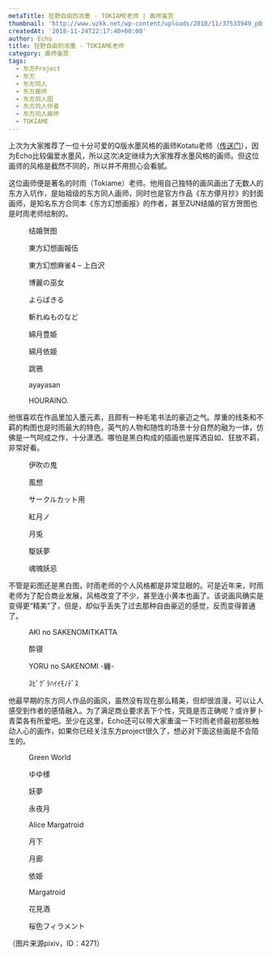 ```yaml
---
metaTitle: 狂野自由的浓墨 - TOKIAME老师 | 画师鉴赏
thumbnail: 'http://www.uzkk.net/wp-content/uploads/2018/11/37533949_p0-825x510.jpg'
createdAt: '2018-11-24T22:17:40+00:00'
author: Echo
title: 狂野自由的浓墨 - TOKIAME老师
category: 画师鉴赏
tags:
  - 东方Project
  - 东方
  - 东方同人
  - 东方画师
  - 东方同人图
  - 东方同人作者
  - 东方同人画师
  - TOKIAME
---
```


上次为大家推荐了一位十分可爱的Q版水墨风格的画师Kotatu老师（[传送门](http://www.uzkk.net/?p=579)），因为Echo比较偏爱水墨风，所以这次决定继续为大家推荐水墨风格的画师。但这位画师的风格是截然不同的，所以并不用担心会看腻。

这位画师便是著名的时雨（Tokiame）老师。他用自己独特的画风画出了无数人的东方入坑作，是始祖级的东方同人画师，同时也是官方作品《东方儚月抄》的封面画师，是知名东方合同本《东方幻想画报》的作者，甚至ZUN结婚的官方贺图也是时雨老师绘制的。

<figure>
  <img src="http://www.uzkk.net/wp-content/uploads/2018/11/v2-67906844038dc1a2f526d2088656b429_r.jpg" alt=""/>
  <figcaption>结婚贺图</figcaption>
</figure>

<figure>
  <img src="http://www.uzkk.net/wp-content/uploads/2018/11/42760030_p0.jpg" alt=""/>
  <figcaption>東方幻想画報伍</figcaption>
</figure>

<figure>
  <img src="http://www.uzkk.net/wp-content/uploads/2018/11/28133569_p0.jpg" alt=""/>
  <figcaption>東方幻想麻雀4 – 上白沢</figcaption>
</figure>

<figure>
  <img src="http://www.uzkk.net/wp-content/uploads/2018/11/23605244_p0.jpg" alt=""/>
  <figcaption>博麗の巫女</figcaption>
</figure>

<figure>
  <img src="http://www.uzkk.net/wp-content/uploads/2018/11/13840319_p0.jpg" alt=""/>
  <figcaption>よらばきる</figcaption>
</figure>

<figure>
  <img src="http://www.uzkk.net/wp-content/uploads/2018/11/28133569_p0.jpg" alt=""/>
  <figcaption>斬れぬものなど</figcaption>
</figure>

<figure>
  <img src="http://www.uzkk.net/wp-content/uploads/2018/11/18807388_p0_master1200.jpg" alt=""/>
  <figcaption>綿月豊姫</figcaption>
</figure>

<figure>
  <img src="http://www.uzkk.net/wp-content/uploads/2018/11/6407SC9T14F.jpg" alt=""/>
  <figcaption>綿月依姫</figcaption>
</figure>

<figure>
  <img src="http://www.uzkk.net/wp-content/uploads/2018/11/36036714_p0.jpg" alt=""/>
  <figcaption>跳鴉</figcaption>
</figure>

<figure>
  <img src="http://www.uzkk.net/wp-content/uploads/2018/11/31374429_p0.jpg" alt=""/>
  <figcaption>ayayasan</figcaption>
</figure>

<figure>
  <img src="http://www.uzkk.net/wp-content/uploads/2018/11/37533949_p0.jpg" alt=""/>
  <figcaption>HOURAINO.</figcaption>
</figure>

他很喜欢在作品里加入墨元素，且颇有一种毛笔书法的豪迈之气。厚重的线条和不羁的构图也是时雨最大的特色，英气的人物和随性的场景十分自然的融为一体，仿佛是一气呵成之作，十分潇洒。哪怕是黑白构成的插画也是挥洒自如、狂放不羁，非常好看。

<figure>
  <img src="http://www.uzkk.net/wp-content/uploads/2018/11/ttt.jpg" alt=""/>
  <figcaption>伊吹の鬼</figcaption>
</figure>

<figure>
  <img src="http://www.uzkk.net/wp-content/uploads/2018/11/8586180_p0.jpg" alt=""/>
  <figcaption>風想</figcaption>
</figure>

<figure>
  <img src="http://www.uzkk.net/wp-content/uploads/2018/11/40860678_p0.jpg" alt=""/>
  <figcaption>サークルカット用</figcaption>
</figure>

<figure>
  <img src="http://www.uzkk.net/wp-content/uploads/2018/11/5494972_p0.jpg" alt=""/>
  <figcaption>紅月ノ</figcaption>
</figure>

<figure>
  <img src="http://www.uzkk.net/wp-content/uploads/2018/11/5599220_p0.jpg" alt=""/>
  <figcaption>月兎</figcaption>
</figure>

<figure>
  <img src="http://www.uzkk.net/wp-content/uploads/2018/11/5491373_p0.jpg" alt=""/>
  <figcaption>駆妖夢</figcaption>
</figure>

<figure>
  <img src="http://www.uzkk.net/wp-content/uploads/2018/11/657911_p0.jpg" alt=""/>
  <figcaption>魂魄妖忌</figcaption>
</figure>

不管是彩图还是黑白图，时雨老师的个人风格都是非常显眼的。可是近年来，时雨老师为了配合商业发展，风格改变了不少，甚至连小黄本也画了。该说画风确实是变得更“精美”了，但是，却似乎丢失了过去那种自由豪迈的感觉，反而变得普通了。

<figure>
  <img src="http://www.uzkk.net/wp-content/uploads/2018/11/54326732_p0.jpg" alt=""/>
  <figcaption>AKI no SAKENOMITKATTA</figcaption>
</figure>

<figure>
  <img src="http://www.uzkk.net/wp-content/uploads/2018/11/51870869_p0.jpg" alt=""/>
  <figcaption>酔寝</figcaption>
</figure>

<figure>
  <img src="http://www.uzkk.net/wp-content/uploads/2018/11/50253754_p0.jpg" alt=""/>
  <figcaption>YORU no SAKENOMI -纏-</figcaption>
</figure>

<figure>
  <img src="http://www.uzkk.net/wp-content/uploads/2018/11/39485354_p0.jpg" alt=""/>
  <figcaption>ｽﾋﾟｸﾞﾗﾊｲｲﾓﾉﾃﾞｽ</figcaption>
</figure>

他最早期的东方同人作品的画风，虽然没有现在那么精美，但却很浪漫，可以让人感受到作者的感情融入。为了满足商业要求丢下个性，究竟是否正确呢？或许萝卜青菜各有所爱吧。至少在这里，Echo还可以带大家重温一下时雨老师最初那些触动人心的画作，如果你已经关注东方project很久了，想必对下面这些画是不会陌生的。

<figure>
  <img src="http://www.uzkk.net/wp-content/uploads/2018/11/9122541_p0.jpg" alt=""/>
  <figcaption>Green World</figcaption>
</figure>

<figure>
  <img src="http://www.uzkk.net/wp-content/uploads/2018/11/12320_p0.jpg" alt=""/>
  <figcaption>ゆゆ様</figcaption>
</figure>

<figure>
  <img src="http://www.uzkk.net/wp-content/uploads/2018/11/12319_p0.jpg" alt=""/>
  <figcaption>妖夢</figcaption>
</figure>

<figure>
  <img src="http://www.uzkk.net/wp-content/uploads/2018/11/9020427_p0.jpg" alt=""/>
  <figcaption>永夜月</figcaption>
</figure>

<figure>
  <img src="http://www.uzkk.net/wp-content/uploads/2018/11/13131_p0.jpg" alt=""/>
  <figcaption>Alice Margatroid</figcaption>
</figure>

<figure>
  <img src="http://www.uzkk.net/wp-content/uploads/2018/11/14692_p0.jpg" alt=""/>
  <figcaption>月下</figcaption>
</figure>

<figure>
  <img src="http://www.uzkk.net/wp-content/uploads/2018/11/100196_p0.jpg" alt=""/>
  <figcaption>月廊</figcaption>
</figure>

<figure>
  <img src="http://www.uzkk.net/wp-content/uploads/2018/11/20218556_p0.jpg" alt=""/>
  <figcaption>依姫</figcaption>
</figure>

<figure>
  <img src="http://www.uzkk.net/wp-content/uploads/2018/11/15655150_p0.jpg" alt=""/>
  <figcaption>Margatroid</figcaption>
</figure>

<figure>
  <img src="http://www.uzkk.net/wp-content/uploads/2018/11/27665763_p0.jpg" alt=""/>
  <figcaption>花見酒</figcaption>
</figure>

<figure>
  <img src="http://www.uzkk.net/wp-content/uploads/2018/11/10860462_p0-1024x551.jpg" alt=""/>
  <figcaption>桜色フィラメント</figcaption>
</figure>

（图片来源pixiv，ID：4271）

